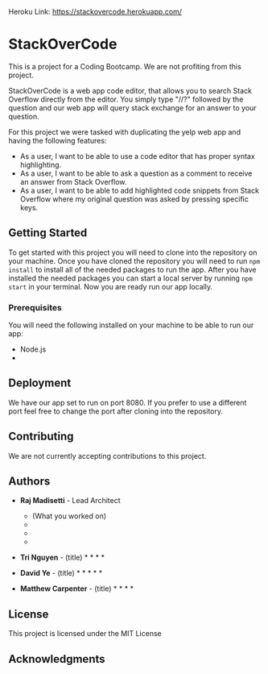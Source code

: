 Heroku Link: https://stackovercode.herokuapp.com/

# StackOverCode
This is a project for a Coding Bootcamp. We are not profiting from this project. 

StackOverCode is a web app code editor, that allows you to search Stack Overflow directly from the editor. You simply type "//?" followed by the question and our web app will query stack exchange for an answer to your question.

For this project we were tasked with duplicating the yelp web app and having the following features:

* As a user, I want to be able to use a code editor that has proper syntax highlighting.
* As a user, I want to be able to ask a question as a comment to receive an answer from Stack Overflow.
* As a user, I want to be able to add highlighted code snippets from Stack Overflow where my original question was asked by pressing specific keys.

## Getting Started

To get started with this project you will need to clone into the repository on your machine. Once you have cloned the repository you will need to run `npm install` to install all of the needed packages to run the app. After you have installed the needed packages you can start a local server by running `npm start` in your terminal. Now you are ready run our app locally. 

### Prerequisites

You will need the following installed on your machine to be able to run our app:

* Node.js
* 

## Deployment

We have our app set to run on port 8080. If you prefer to use a different port feel free to change the port after cloning into the repository.

## Contributing

We are not currently accepting contributions to this project.

## Authors

* **Raj Madisetti** - Lead Architect
  * (What you worked on)
  * 
  * 
  * 

* **Tri Nguyen** - (title)
  * 
  * 
  *
  *  
  
* **David Ye** - (title)
  * 
  * 
  * 
  * 
  * 
  
* **Matthew Carpenter** - (title)
  * 
  * 
  * 
  * 
  
## License

This project is licensed under the MIT License

## Acknowledgments


